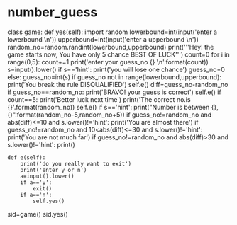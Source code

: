# number_guess
class game:
    def yes(self):
        import random
        lowerbound=int(input('enter a lowerbound \n'))
        upperbound=int(input('enter a upperbound \n'))
        random_no=random.randint(lowerbound,upperbound)
        print('''Hey! the game starts now,
         You have only 5 chance
         BEST OF LUCK''')
        count=0
        for i in range(0,5):
            count+=1
            print('enter your guess_no {} \n'.format(count))
            s=input().lower()
            if s=='hint':
                print('you will lose one chance')
                guess_no=0
            else:
                guess_no=int(s)
                if guess_no not in range(lowerbound,upperbound):
                    print('You break the rule DISQUALIFIED')
                    self.e()
            diff=guess_no-random_no
            if guess_no==random_no:
                print('BRAVO! your guess is correct')
                self.e()
            if count==5:
                print('Better luck next time')
                print('The correct no.is {}'.format(random_no))
                self.e()
            if s=='hint':
                print("Number is between {},{}".format(random_no-5,random_no+5))
            if guess_no!=random_no and abs(diff)<=10 and s.lower()!='hint':
                print('You are almost there')
            if guess_no!=random_no and 10<abs(diff)<=30 and s.lower()!='hint':
                print('You are not much far')
            if guess_no!=random_no and abs(diff)>30 and s.lower()!='hint':
                print()
           

    def e(self):
        print('do you really want to exit')
        print('enter y or n')
        a=input().lower()
        if a=='y':
            exit()
        if a=='n':
            self.yes()
        
sid=game()
sid.yes()


